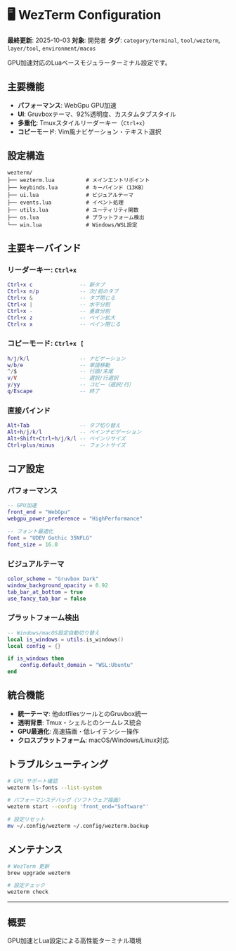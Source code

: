 # 🖥️ WezTerm Configuration

**最終更新**: 2025-10-03
**対象**: 開発者
**タグ**: `category/terminal`, `tool/wezterm`, `layer/tool`, `environment/macos`

GPU加速対応のLuaベースモジュラーターミナル設定です。

## 主要機能

- **パフォーマンス**: WebGpu GPU加速
- **UI**: Gruvboxテーマ、92%透明度、カスタムタブスタイル
- **多重化**: Tmuxスタイルリーダーキー（`Ctrl+x`）
- **コピーモード**: Vim風ナビゲーション・テキスト選択

## 設定構造

```text
wezterm/
├── wezterm.lua          # メインエントリポイント
├── keybinds.lua         # キーバインド（13KB）
├── ui.lua               # ビジュアルテーマ
├── events.lua           # イベント処理
├── utils.lua            # ユーティリティ関数
├── os.lua               # プラットフォーム検出
└── win.lua              # Windows/WSL設定
```

## 主要キーバインド

### リーダーキー: `Ctrl+x`

```lua
Ctrl+x c               -- 新タブ
Ctrl+x n/p             -- 次/前のタブ
Ctrl+x &               -- タブ閉じる
Ctrl+x |               -- 水平分割
Ctrl+x -               -- 垂直分割
Ctrl+x z               -- ペイン拡大
Ctrl+x x               -- ペイン閉じる
```

### コピーモード: `Ctrl+x [`

```lua
h/j/k/l                -- ナビゲーション
w/b/e                  -- 単語移動
^/$                    -- 行頭/末尾
v/V                    -- 選択/行選択
y/yy                   -- コピー（選択/行）
q/Escape               -- 終了
```

### 直接バインド

```lua
Alt+Tab                -- タブ切り替え
Alt+h/j/k/l            -- ペインナビゲーション
Alt+Shift+Ctrl+h/j/k/l -- ペインリサイズ
Ctrl+plus/minus        -- フォントサイズ
```

## コア設定

### パフォーマンス

```lua
-- GPU加速
front_end = "WebGpu"
webgpu_power_preference = "HighPerformance"

-- フォント最適化
font = "UDEV Gothic 35NFLG"
font_size = 16.0
```

### ビジュアルテーマ

```lua
color_scheme = "Gruvbox Dark"
window_background_opacity = 0.92
tab_bar_at_bottom = true
use_fancy_tab_bar = false
```

### プラットフォーム検出

```lua
-- Windows/macOS設定自動切り替え
local is_windows = utils.is_windows()
local config = {}

if is_windows then
    config.default_domain = "WSL:Ubuntu"
end
```

## 統合機能

- **統一テーマ**: 他dotfilesツールとのGruvbox統一
- **透明背景**: Tmux・シェルとのシームレス統合
- **GPU最適化**: 高速描画・低レイテンシー操作
- **クロスプラットフォーム**: macOS/Windows/Linux対応

## トラブルシューティング

```bash
# GPU サポート確認
wezterm ls-fonts --list-system

# パフォーマンスデバッグ（ソフトウェア描画）
wezterm start --config 'front_end="Software"'

# 設定リセット
mv ~/.config/wezterm ~/.config/wezterm.backup
```

## メンテナンス

```bash
# WezTerm 更新
brew upgrade wezterm

# 設定チェック
wezterm check
```

---

## 概要

GPU加速とLua設定による高性能ターミナル環境
